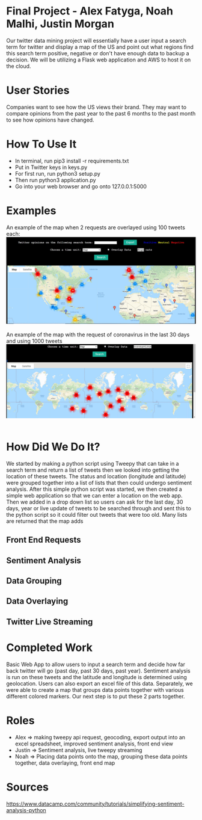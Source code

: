 # Final Project - Alex Fatyga, Noah Malhi, Justin Morgan

Our twitter data mining project will essentially have a user input a search term for twitter and display a map of the US and point out what regions find this search term positive, negative or don't have enough data to backup a decision. We will be utilizing a Flask web application and AWS to host it on the cloud.

# User Stories
Companies want to see how the US views their brand. They may want to compare opinions from the past year to the past 6 months to the past month to see how opinions have changed.

# How To Use It
- In terminal, run pip3 install -r requirements.txt
- Put in Twitter keys in keys.py
- For first run, run python3 setup.py
- Then run python3 application.py
- Go into your web browser and go onto 127.0.0.1:5000

# Examples
An example of the map when 2 requests are overlayed using 100 tweets each: <br>
<img src="overlaying.JPG" /> <br> <br>
An example of the map with the request of coronavirus in the last 30 days and using 1000 tweets 
<img src="coronavirus_30days_1000.JPG" /> <br> <br>



# How Did We Do It?
We started by making a python script using Tweepy that can take in a search term and return a list of tweets then we looked into getting the location of these tweets. The status and location (longitude and latitude) were grouped together into a list of lists that then could undergo sentiment analysis. After this simple python script was started, we then created a simple web application so that we can enter a location on the web app. Then we added in a drop down list so users can ask for the last day, 30 days, year or live update of tweets to be searched through and sent this to the python script so it could filter out tweets that were too old. Many lists are returned that the map adds

## Front End Requests

## Sentiment Analysis

## Data Grouping

## Data Overlaying

## Twitter Live Streaming

# Completed Work
Basic Web App to allow users to input a search term and decide how far back twitter will go (past day, past 30 days, past year). Sentiment analysis is run on these tweets and the latitude and longitude is determined using geolocation. Users can also export an excel file of this data. Separately, we were able to create a map that groups data points together with various different colored markers. Our next step is to put these 2 parts together.

# Roles
- Alex => making tweepy api request, geocoding, export output into an excel spreadsheet, improved sentiment analysis, front end view
- Justin => Sentiment analysis, live tweepy streaming
- Noah => Placing data points onto the map, grouping these data points together, data overlaying, front end map

# Sources
https://www.datacamp.com/community/tutorials/simplifying-sentiment-analysis-python
